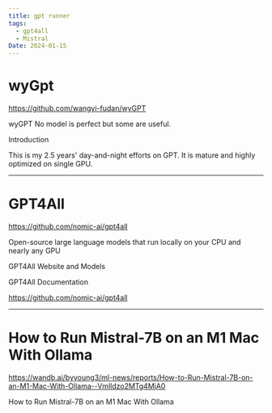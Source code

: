 ```yaml
---
title: gpt runner
tags:
  - gpt4all
  - Mistral
Date: 2024-01-15
---
```


# wyGpt 

<https://github.com/wangyi-fudan/wyGPT>

wyGPT
No model is perfect but some are useful.

Introduction

This is my 2.5 years' day-and-night efforts on GPT. It is mature and highly optimized on single GPU.

---



# GPT4All
<https://github.com/nomic-ai/gpt4all>

Open-source large language models that run locally on your CPU and nearly any GPU

GPT4All Website and Models

GPT4All Documentation


<https://github.com/nomic-ai/gpt4all>

-------

# How to Run Mistral-7B on an M1 Mac With Ollama

<https://wandb.ai/byyoung3/ml-news/reports/How-to-Run-Mistral-7B-on-an-M1-Mac-With-Ollama--Vmlldzo2MTg4MjA0>

How to Run Mistral-7B on an M1 Mac With Ollama

